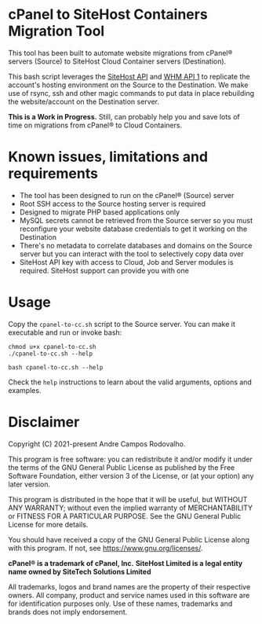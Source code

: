 # cPanel to SiteHost Containers Migration Tool

This tool has been built to automate website migrations from cPanel® servers (Source) to SiteHost Cloud Container servers (Destination).

This bash script leverages the [SiteHost API](https://docs.sitehost.nz/api/v1.1/) and [WHM API 1](https://api.docs.cpanel.net/whm/introduction/) to replicate the account's hosting environment on the Source to the Destination. We make use of rsync, ssh and other magic commands to put data in place rebuilding the website/account on the Destination server.

**This is a Work in Progress.** Still, can probably help you and save lots of time on migrations from cPanel® to Cloud Containers.

# Known issues, limitations and requirements

- The tool has been designed to run on the cPanel® (Source) server
- Root SSH access to the Source hosting server is required
- Designed to migrate PHP based applications only
- MySQL secrets cannot be retrieved from the Source server so you must reconfigure your website database credentials to get it working on the Destination
- There's no metadata to correlate databases and domains on the Source server but you can interact with the tool to selectively copy data over
- SiteHost API key with access to Cloud, Job and Server modules is required. SiteHost support can provide you with one

# Usage

Copy the `cpanel-to-cc.sh` script to the Source server. You can make it executable and run or invoke bash:

```
chmod u+x cpanel-to-cc.sh
./cpanel-to-cc.sh --help
```

```
bash cpanel-to-cc.sh --help
```

Check the `help` instructions to learn about the valid arguments, options and examples. 

# Disclaimer

Copyright (C) 2021-present Andre Campos Rodovalho.

This program is free software: you can redistribute it and/or modify it under the terms of the GNU General Public License as published by the Free Software Foundation, either version 3 of the License, or
(at your option) any later version.

This program is distributed in the hope that it will be useful, but WITHOUT ANY WARRANTY; without even the implied warranty of MERCHANTABILITY or FITNESS FOR A PARTICULAR PURPOSE.  See the GNU General Public License for more details.

You should have received a copy of the GNU General Public License along with this program. If not, see <https://www.gnu.org/licenses/>.

**cPanel® is a trademark of cPanel, Inc.**
**SiteHost Limited is a legal entity name owned by SiteTech Solutions Limited**

All trademarks, logos and brand names are the property of their respective owners. All company, product and service names used in this software are for identification purposes only. Use of these names, trademarks and brands does not imply endorsement.


